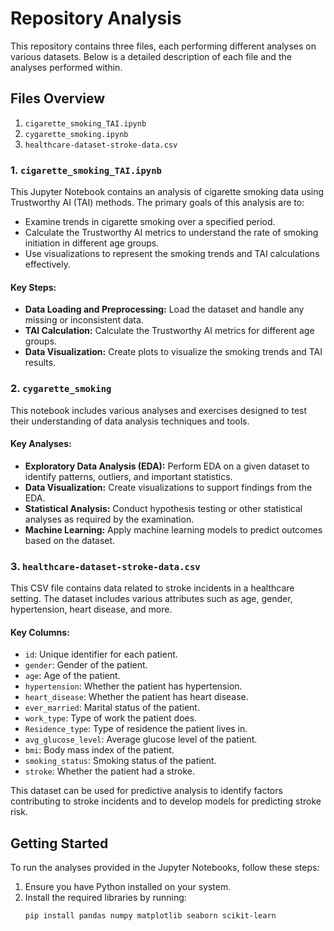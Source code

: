 # Repository Analysis

This repository contains three files, each performing different analyses on various datasets. Below is a detailed description of each file and the analyses performed within.

## Files Overview

1. `cigarette_smoking_TAI.ipynb`
2. `cygarette_smoking.ipynb`
3. `healthcare-dataset-stroke-data.csv`

### 1. `cigarette_smoking_TAI.ipynb`

This Jupyter Notebook contains an analysis of cigarette smoking data using Trustworthy AI (TAI) methods. The primary goals of this analysis are to:

- Examine trends in cigarette smoking over a specified period.
- Calculate the Trustworthy AI metrics to understand the rate of smoking initiation in different age groups.
- Use visualizations to represent the smoking trends and TAI calculations effectively.

#### Key Steps:
- **Data Loading and Preprocessing:** Load the dataset and handle any missing or inconsistent data.
- **TAI Calculation:** Calculate the Trustworthy AI metrics for different age groups.
- **Data Visualization:** Create plots to visualize the smoking trends and TAI results.

### 2. `cygarette_smoking`

This notebook includes various analyses and exercises designed to test their understanding of data analysis techniques and tools.

#### Key Analyses:
- **Exploratory Data Analysis (EDA):** Perform EDA on a given dataset to identify patterns, outliers, and important statistics.
- **Data Visualization:** Create visualizations to support findings from the EDA.
- **Statistical Analysis:** Conduct hypothesis testing or other statistical analyses as required by the examination.
- **Machine Learning:** Apply machine learning models to predict outcomes based on the dataset.

### 3. `healthcare-dataset-stroke-data.csv`

This CSV file contains data related to stroke incidents in a healthcare setting. The dataset includes various attributes such as age, gender, hypertension, heart disease, and more.

#### Key Columns:
- `id`: Unique identifier for each patient.
- `gender`: Gender of the patient.
- `age`: Age of the patient.
- `hypertension`: Whether the patient has hypertension.
- `heart_disease`: Whether the patient has heart disease.
- `ever_married`: Marital status of the patient.
- `work_type`: Type of work the patient does.
- `Residence_type`: Type of residence the patient lives in.
- `avg_glucose_level`: Average glucose level of the patient.
- `bmi`: Body mass index of the patient.
- `smoking_status`: Smoking status of the patient.
- `stroke`: Whether the patient had a stroke.

This dataset can be used for predictive analysis to identify factors contributing to stroke incidents and to develop models for predicting stroke risk.

## Getting Started

To run the analyses provided in the Jupyter Notebooks, follow these steps:

1. Ensure you have Python installed on your system.
2. Install the required libraries by running:
   ```bash
   pip install pandas numpy matplotlib seaborn scikit-learn

